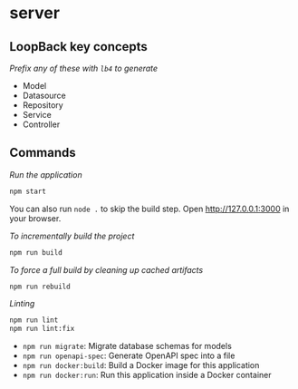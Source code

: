 # server

## LoopBack key concepts
*Prefix any of these with `lb4` to generate*
- Model
- Datasource
- Repository
- Service
- Controller


## Commands
*Run the application*
```sh
npm start
```
You can also run `node .` to skip the build step. Open http://127.0.0.1:3000 in your browser.

*To incrementally build the project*

```sh
npm run build
```

*To force a full build by cleaning up cached artifacts*

```sh
npm run rebuild
```

*Linting*

```sh
npm run lint
npm run lint:fix
```

- `npm run migrate`: Migrate database schemas for models
- `npm run openapi-spec`: Generate OpenAPI spec into a file
- `npm run docker:build`: Build a Docker image for this application
- `npm run docker:run`: Run this application inside a Docker container
